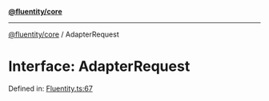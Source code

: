 [**@fluentity/core**](../README.md)

***

[@fluentity/core](../globals.md) / AdapterRequest

# Interface: AdapterRequest

Defined in: [Fluentity.ts:67](https://github.com/cedricpierre/fluentity-core/blob/e69b5ec0e02f4965a6853e60ab7e5019d15e99ca/src/Fluentity.ts#L67)
